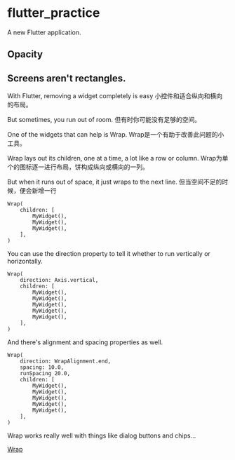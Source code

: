 # flutter_practice

A new Flutter application.

## Opacity



## Screens aren't rectangles.

With Flutter, removing a widget completely is easy
小控件和适合纵向和横向的布局。

But sometimes, you run out of room.
但有时你可能没有足够的空间。

One of the widgets that can help is Wrap.
Wrap是一个有助于改善此问题的小工具。

Wrap lays out its children, one at a time, a lot like a row or column.
Wrap为单个的图标逐一进行布局，饼构成纵向或横向的一列。

But when it runs out of space, it just wraps to the next line.
但当空间不足的时候，便会新增一行

```
Wrap(
    children: [
        MyWidget(),
        MyWidget(),
        MyWidget(),
    ],
)
```
You can use the direction property to tell it whether to run vertically or horizontally.

```
Wrap(
    direction: Axis.vertical,
    children: [
        MyWidget(),
        MyWidget(),
        MyWidget(),
        MyWidget(),
        MyWidget(),
    ],
)
```

And there's alignment and spacing properties as well.


```
Wrap(
    direction: WrapAlignment.end,
    spacing: 10.0,
    runSpacing 20.0,
    children: [
        MyWidget(),
        MyWidget(),
        MyWidget(),
        MyWidget(),
        MyWidget(),
    ],
)
```

Wrap works really well with things like dialog buttons and chips...

[Wrap](https://api.flutter.dev/flutter/widgets/Wrap-class.html)
